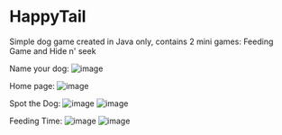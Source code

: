 # HappyTail
Simple dog game created in Java only, contains 2 mini games:
Feeding Game and Hide n' seek

Name your dog:
![image](https://github.com/user-attachments/assets/51f5aeda-9a82-4cf5-b409-dd749ff9b7f8)

Home page:
![image](https://github.com/user-attachments/assets/6e314b32-5af5-4b5b-a3a6-66ac9179eee1)

Spot the Dog:
![image](https://github.com/user-attachments/assets/5d6ef7cd-0097-453e-8aef-6cc1a8c5cf77)
![image](https://github.com/user-attachments/assets/8dfcad12-c027-4e3b-963f-3f3d457c1eeb)

Feeding Time:
![image](https://github.com/user-attachments/assets/399b8573-33ff-4d9b-80b5-481799b59e77)
![image](https://github.com/user-attachments/assets/8b2769d6-dfb4-4f71-b486-b09f21dcaf62)
